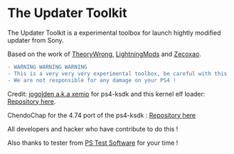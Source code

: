 # The Updater Toolkit
The Updater Toolkit is a experimental toolbox for launch hightly modified updater from Sony.

Based on the work of [TheoryWrong](https://twitter.com/TheoryWrong), [LightningMods](https://twitter.com/LightningMods_) and [Zecoxao](https://twitter.com/notzecoxao).

```diff
- WARNING WARNING WARNING
- This is a very very very experimental toolbox, be careful with this !
- We are not responsible for any damage on your PS4 !
```

Credit:
[jogolden a.k.a xemio](https://twitter.com/goldfitzgerald) for ps4-ksdk and this kernel elf loader: [Repository here](https://github.com/jogolden/ps4-ksdk/).

ChendoChap for the 4.74 port of the ps4-ksdk : [Repository here](https://github.com/ChendoChap/ps4-ksdk/tree/4.74/)

All developers and hacker who have contribute to do this !

Also thanks to tester from [PS Test Software](https://discord.gg/JyFpxQ) for your time !
